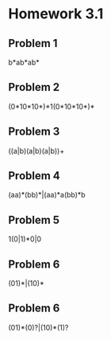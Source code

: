 # Homework 3.1

## Problem 1

b\*ab\*ab\*

## Problem 2

(0\*10\*10\*)\*1(0\*10\*10\*)\*

## Problem 3

((a|b)(a|b)(a|b))+

## Problem 4

(aa)\*(bb)\*|(aa)\*a(bb)\*b

## Problem 5

1(0|1)*0|0

## Problem 6

(01)\*|(10)\*

## Problem 6

(01)\*(0)\?|(10)\*(1)\?
